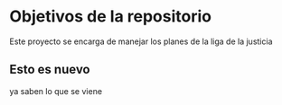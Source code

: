 # Objetivos de la repositorio

Este proyecto se encarga de manejar los planes de la liga de la justicia


## Esto es nuevo 
ya saben lo que se viene